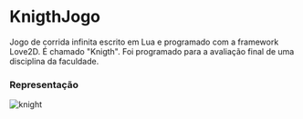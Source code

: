 # KnigthJogo
Jogo de corrida infinita escrito em Lua e programado com a framework Love2D. É chamado "Knigth". Foi programado para a avaliação final de uma disciplina da faculdade.

### Representação
![knight](https://user-images.githubusercontent.com/85721450/192121169-6e62b193-f30c-4f45-98c3-b8470bbf38fb.jpg)
